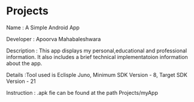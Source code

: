 # Projects
Name : A Simple Android App

Developer : Apoorva Mahabaleshwara

Description : This app displays my personal,educational and professional information. It also includes a brief technical implementatoion information about the app.

Details :Tool used is Eclisple Juno, Minimum SDK Version - 8, Target SDK Version - 21

Instruction : .apk fie can be found at the path Projects/myApp

